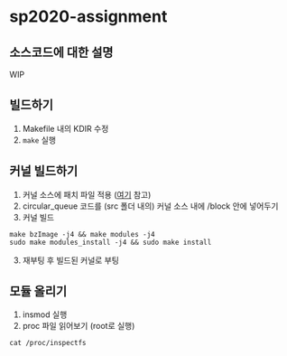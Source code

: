 # sp2020-assignment

## 소스코드에 대한 설명
WIP

## 빌드하기

1. Makefile 내의 KDIR 수정
2. `make` 실행

## 커널 빌드하기

1. 커널 소스에 패치 파일 적용 ([여기](https://twpower.github.io/195-how-to-apply-patch-file) 참고)
2. circular_queue 코드를 (src 폴더 내의) 커널 소스 내에 /block 안에 넣어두기
3. 커널 빌드
```
make bzImage -j4 && make modules -j4
sudo make modules_install -j4 && sudo make install
```
3. 재부팅 후 빌드된 커널로 부팅

## 모듈 올리기

1. insmod 실행
2. proc 파일 읽어보기 (root로 실행)
```
cat /proc/inspectfs
```
